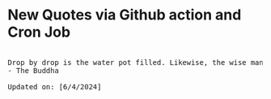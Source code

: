 # New Quotes via Github action and Cron Job

<pre>
<!-- #quote -->
Drop by drop is the water pot filled. Likewise, the wise man, gathering it little by little, fills himself with good.
- The Buddha

Updated on: [6/4/2024]
<!-- #quoteEnd -->
</pre>
